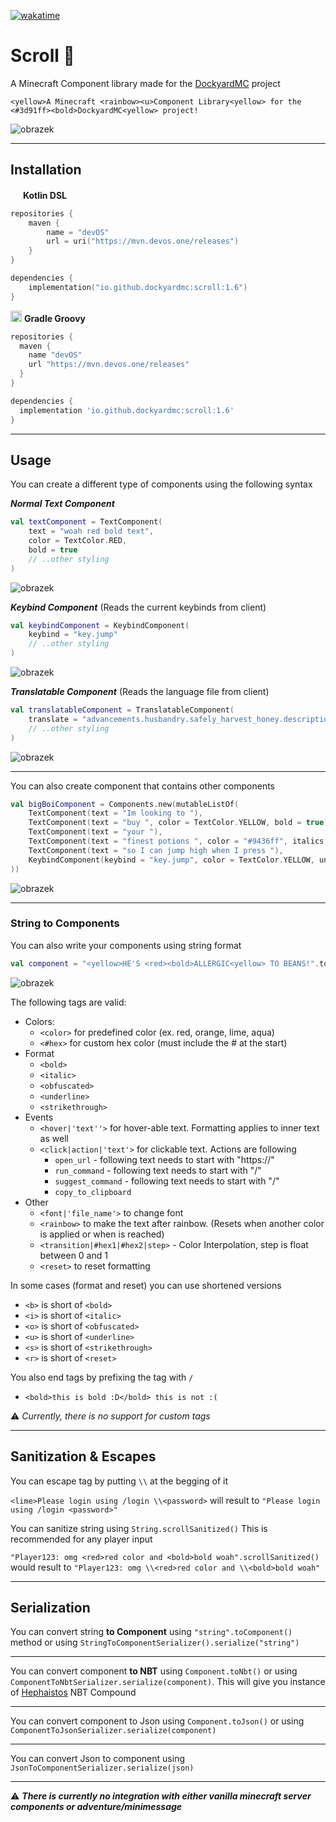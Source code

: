 [![wakatime](https://wakatime.com/badge/github/DockyardMC/Scroll.svg)](https://wakatime.com/badge/github/DockyardMC/Scroll)

# Scroll 📜
A Minecraft Component library made for the [DockyardMC](https://github.com/DockyardMC/Dockyard) project

`<yellow>A Minecraft <rainbow><u>Component Library<yellow> for the <#3d91ff><bold>DockyardMC<yellow> project!`

![obrazek](https://github.com/DockyardMC/Scroll/assets/48604271/304281ed-f72b-4036-9c66-69d929fe5644)

---

## Installation

<img src="https://cdn.worldvectorlogo.com/logos/kotlin-2.svg" width="16px"></img>
**Kotlin DSL**
```kotlin
repositories {
    maven {
        name = "devOS"
        url = uri("https://mvn.devos.one/releases")
    }
}

dependencies {
    implementation("io.github.dockyardmc:scroll:1.6")
}
```
<img src="https://github.com/LukynkaCZE/PrettyLog/assets/48604271/3293feca-7395-4100-8b61-257ba40dbe3c" width="18px"></img>
**Gradle Groovy**
```groovy
repositories {
  maven {
    name "devOS"
    url "https://mvn.devos.one/releases"
  }
}

dependencies {
  implementation 'io.github.dockyardmc:scroll:1.6'
}
```
---

## Usage

You can create a different type of components using the following syntax

**_Normal Text Component_**
```kotlin
val textComponent = TextComponent(
    text = "woah red bold text",
    color = TextColor.RED,
    bold = true
    // ..other styling
)
```
![obrazek](https://github.com/DockyardMC/Scroll/assets/48604271/563c8062-4766-4d9d-9181-7bf11d36a684)



**_Keybind Component_** (Reads the current keybinds from client)
```kotlin
val keybindComponent = KeybindComponent(
    keybind = "key.jump"
    // ..other styling
)
```
![obrazek](https://github.com/DockyardMC/Scroll/assets/48604271/1921623c-9357-4fc8-a042-ed3f3a2dfb14)

**_Translatable Component_** (Reads the language file from client)
```kotlin
val translatableComponent = TranslatableComponent(
    translate = "advancements.husbandry.safely_harvest_honey.description"
    // ..other styling
)
```
![obrazek](https://github.com/DockyardMC/Scroll/assets/48604271/3fd17122-6ecd-4f5e-b287-f588250829c5)

---
You can also create component that contains other components
```kotlin
val bigBoiComponent = Components.new(mutableListOf(
    TextComponent(text = "Im looking to "),
    TextComponent(text = "buy ", color = TextColor.YELLOW, bold = true),
    TextComponent(text = "your "),
    TextComponent(text = "finest potions ", color = "#9436ff", italics = true)
    TextComponent(text = "so I can jump high when I press "),
    KeybindComponent(keybind = "key.jump", color = TextColor.YELLOW, underlined = true)
))
```
![obrazek](https://github.com/DockyardMC/Scroll/assets/48604271/88e2fd91-ce19-492a-a033-52b68529316f)

---
### String to Components
You can also write your components using string format
```kotlin
val component = "<yellow>HE'S <red><bold>ALLERGIC<yellow> TO BEANS!".toComponent()
```
![obrazek](https://github.com/DockyardMC/Scroll/assets/48604271/f7d969c3-c9ab-426e-ad10-00027015a485)

The following tags are valid:

- Colors:
  - `<color>` for predefined color (ex. red, orange, lime, aqua)
  - `<#hex>` for custom hex color (must include the # at the start)
- Format
  - `<bold>`
  - `<italic>`
  - `<obfuscated>`
  - `<underline>`
  - `<strikethrough>`
- Events
  - `<hover|'text''>` for hover-able text. Formatting applies to inner text as well
  - `<click|action|'text'>` for clickable text. Actions are following
    - `open_url` - following text needs to start with "https://"
    - `run_command` - following text needs to start with "/"
    - `suggest_command` - following text needs to start with "/"
    - `copy_to_clipboard`
- Other
  - `<font|'file_name'>` to change font
  - `<rainbow>` to make the text after rainbow. (Resets when another color is applied or when <reset> is reached)
  - `<transition|#hex1|#hex2|step>` - Color Interpolation, step is float between 0 and 1
  - `<reset>` to reset formatting

In some cases (format and reset) you can use shortened versions
- `<b>` is short of `<bold>`
- `<i>` is short of `<italic>`
- `<o>` is short of `<obfuscated>`
- `<u>` is short of `<underline>`
- `<s>` is short of `<strikethrough>`
- `<r>` is short of `<reset>`

You also end tags by prefixing the tag with `/`
- `<bold>this is bold :D</bold> this is not :(`

⚠️ _Currently, there is no support for custom tags_

---

## Sanitization & Escapes

You can escape tag by putting `\\` at the begging of it

`<lime>Please login using /login \\<password>` will result to `"Please login using /login <password>"`

You can sanitize string using `String.scrollSanitized()` This is recommended for any player input

`"Player123: omg <red>red color and <bold>bold woah".scrollSanitized()` would result to `"Player123: omg \\<red>red color and \\<bold>bold woah"` 

---

## Serialization
You can convert string **to Component** using `"string".toComponent()` method or using `StringToComponentSerializer().serialize("string")`

---

You can convert component **to NBT** using `Component.toNbt()` or using `ComponentToNbtSerializer.serialize(component)`. This will give you instance of [Hephaistos](https://github.com/Minestom/Hephaistos) NBT Compound

---

You can convert component to Json using `Component.toJson()` or using `ComponentToJsonSerializer.serialize(component)`

---

You can convert Json to component using `JsonToComponentSerializer.serialize(json)`

---

⚠️ _**There is currently no integration with either vanilla minecraft server components or adventure/minimessage**_
